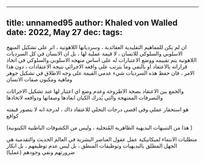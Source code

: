 
---
title: unnamed95
author: Khaled von Walled
date: 2022, May 27
dec:
tags:
---

ان لم يكن للمفاهيم التقليدية العقائدية ، وسردياتها اللاهوتية ، اثر على تشكيل المنهج الاسلوبي والسلوكي للانسان ، لا قيمة عملية لها ، بل ان الانسان في كل السرديات اللاهوتية يتم تقييمه ووضع الاعتبارات له على اساس منهجه الاسلوبي والسلوكي في اتخاذ قراراته بالاعتقاد او بالنفي وما يترتب على واقعه الاجرائي نتيجة الاعتقادات ، دون هذا الامر ، فان حفظ هذه السرديات شيء عدمي القيمة على وجه الاطلاق في تشكيل جوهر وماهية ومكنون صفات الانسان

والجمع بين الاعتقاد بصحة الاطروحة وعدم وضع اي اعتبار لها عند تشكيل الاجرائات والتصرفات الممنهجة والتي يُدرك الكيان ابعادها وصفاتها ودوافعه لاتخاذها

هو استحقار عملي وفي اقصى درجات التجلي للاعتقاد ذاك ، لدرجة انه لا يتصور قيمته كواقع

(هذا من التنبيهات البديهية الظاهرية 
المُتجلية ، وليس من الكشوفات الباطنية الكينونية )

متطلبات الانتماء لميكانيكية عمل عقول العناصر البشرية في  العالم الحديث والتقدمية هي الجهل المطلق بالبديهيات وتوظيفات المنطق ، بل ليس عدم توظيفهم ، بل انكار ضرورتهم ونفي وجودهم (عمليا)

